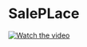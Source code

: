 # SalePLace

[![Watch the video](https://sun9-50.userapi.com/c855732/v855732056/1c4d6a/O1UdZNEJdxE.jpg)](https://youtu.be/yxUiUIBDi1w)

